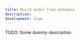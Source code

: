 ```yaml
---
title: Build model from database
description:
development: true
---
```


TODO: Some dummy description